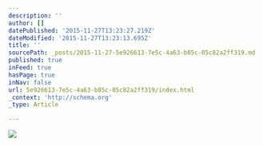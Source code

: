 ```yaml
---
description: ''
author: []
datePublished: '2015-11-27T13:23:27.219Z'
dateModified: '2015-11-27T13:23:13.695Z'
title: ''
sourcePath: _posts/2015-11-27-5e926613-7e5c-4a63-b85c-05c82a2ff319.md
published: true
inFeed: true
hasPage: true
inNav: false
url: 5e926613-7e5c-4a63-b85c-05c82a2ff319/index.html
_context: 'http://schema.org'
_type: Article

---
```

![](https://the-grid-user-content.s3-us-west-2.amazonaws.com/11f88ad3-0a3b-40f7-82f4-24d560649fd5.png)